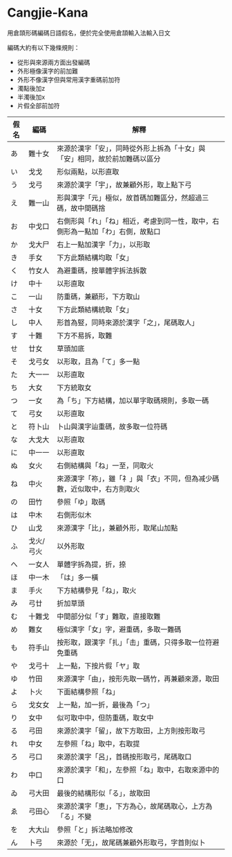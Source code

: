 # Cangjie-Kana
用倉頡形碼編碼日語假名，便於完全使用倉頡輸入法輸入日文

編碼大約有以下幾條規則：
- 從形與來源兩方面出發編碼
- 外形極像漢字的前加難
- 外形不像漢字但與常用漢字重碼前加符
- 濁點後加z
- 半濁後加x
- 片假全部前加符

|假名|編碼|解釋|
|----|----|----|
|あ|難十女|來源於漢字「安」，同時從外形上拆為「十女」與「安」相同，故於前加難碼以區分|
|い|戈戈|形似兩點，以形直取|
|う|戈弓|來源於漢字「宇」，故兼顧外形，取上點下弓|
|え|難一山|形與漢字「元」極似，故首碼加難區分，然超過三碼，故中間碼捨|
|お|中戈口|右側形與「れ」「ね」相近，考慮到同一性，取中，右側形為一點加「わ」右側，故點口|
|か|戈大尸|右上一點加漢字「力」，以形取|
|き|手女|下方此類結構均取「女」|
|く|竹女人|為避重碼，按單體字拆法拆散|
|け|中十|以形直取|
|こ|一山|防重碼，兼顧形，下方取山|
|さ|十女|下方此類結構統取「女」|
|し|中人|形首為竪，同時來源於漢字「之」，尾碼取人」
|す|十難|下方不易拆，取難|
|せ|廿女|草頭加底|
|そ|戈弓女|以形取，且為「て」多一點|
|た|大一一|以形直取|
|ち|大女|下方統取女|
|つ|一女|為「ち」下方結構，加以單字取碼規則，多取一碼|
|て|弓女|以形直取|
|と|符卜山|卜山與漢字辿重碼，故多取一位符碼|
|な|大戈大|以形直取|
|に|中一一|以形直取|
|ぬ|女火|右側結構與「ね」一至，同取火|
|ね|中火|來源漢字「祢」，雖「礻」與「衣」不同，但為减少碼數，近似取中，右方則取火|
|の|田竹|參照「ゆ」取碼|
|は|中木|右側形似木|
|ひ|山戈|來源漢字「比」，兼顧外形，取尾山加點|
|ふ|戈火/弓火|以外形取|
|へ|一女人|單體字拆為提，折，捺|
|ほ|中一木|「は」多一橫|
|ま|手火|下方結構參見「ね」，取火|
|み|弓廿|折加草頭|
|む|十難戈|中間部分似「す」難取，直接取難|
|め|難女|極似漢字「女」字，避重碼，多取一難碼|
|も|符手山|按形取，跟漢字「扎」「击」重碼，只得多取一位符避免重碼|
|や|戈弓十|上一點，下按片假「ヤ」取|
|ゆ|竹田|來源漢字「由」，按形先取一碼竹，再兼顧來源，取田|
|よ|卜火|下面結構參照「ね」|
|ら|戈女女|上一點，加一折，最後為「つ」|
|り|女中|似可取中中，但防重碼，取女中|
|る|弓田|來源於漢字「留」，故下方取田，上方則按形取弓|
|れ|中女|左參照「ね」取中，右取提|
|ろ|弓口|來源於漢字「呂」，首碼按形取弓，尾碼取口|
|わ|中口|來源於漢字「和」，左參照「ね」取中，右取來源中的口|
|ゐ|弓大田|最後的結構形似「る」，故取田|
|ゑ|弓田心|來源於漢字「恵」，下方為心，故尾碼取心，上方為「る」不變|
|を|大大山|參照「と」拆法略加修改|
|ん|卜弓|來源於「无」，故尾碼兼顧外形取弓，字首則似卜|
